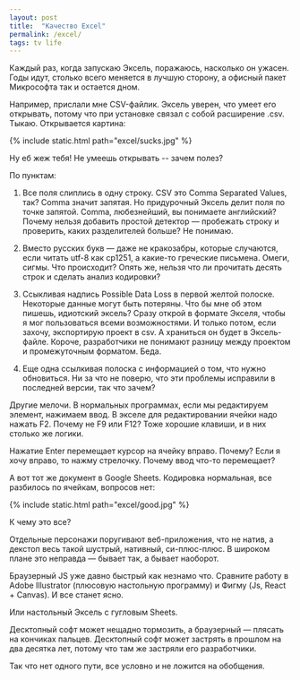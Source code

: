 ```yaml
---
layout: post
title:  "Качество Excel"
permalink: /excel/
tags: tv life
---
```


Каждый раз, когда запускаю Эксель, поражаюсь, насколько он ужасен. Годы идут, столько всего меняется в лучшую сторону, а офисный пакет Микрософта так и остается дном.

Например, прислали мне CSV-файлик. Эксель уверен, что умеет его открывать, потому что при установке связал с собой расширение .csv. Тыкаю. Открывается картина:

{% include static.html path="excel/sucks.jpg" %}

Ну еб жеж тебя! Не умеешь открывать -- зачем полез?

По пунктам:

1. Все поля слиплись в одну строку. CSV это Comma Separated Values, так? Comma значит запятая. Но придурочный Эксель делит поля по точке запятой. Comma, любезнейший, вы понимаете английский? Почему нельзя добавить простой детектор — пробежать строку и проверить, каких разделителей больше? Не понимаю.

2. Вместо русских букв — даже не кракозабры, которые случаются, если читать utf-8 как cp1251, а какие-то греческие письмена. Омеги, сигмы. Что происходит? Опять же, нельзя что ли прочитать десять строк и сделать анализ кодировки?

3. Ссыкливая надпись Possible Data Loss в первой желтой полоске. Некоторые данные могут быть потеряны. Что бы мне об этом пишешь, идиотский эксель? Сразу открой в формате Экселя, чтобы я мог пользоваться всеми возможностями. И только потом, если захочу, экспортирую проект в csv. А храниться он будет в Эксель-файле. Короче, разработчики не понимают разницу между проектом и промежуточным форматом. Беда.

4. Еще одна ссылкивая полоска с информацией о том, что нужно обновиться. Ни за что не поверю, что эти проблемы исправили в последней версии, так что зачем?

Другие мелочи. В нормальных программах, если мы редактируем элемент, нажимаем ввод. В экселе для редактировании ячейки надо нажать F2. Почему не F9 или F12? Тоже хорошие клавиши, и в них столько же логики.

Нажатие Enter перемещает курсор на ячейку вправо. Почему? Если я хочу вправо, то нажму стрелочку. Почему ввод что-то перемещает?

А вот тот же документ в Google Sheets. Кодировка нормальная, все разбилось по ячейкам, вопросов нет:

{% include static.html path="excel/good.jpg" %}

К чему это все?

Отдельные персонажи поругивают веб-приложения, что не натив, а декстоп весь такой шустрый, нативный, си-плюс-плюс. В широком плане это неправда — бывает так, а бывает наоборот.

Браузерный JS уже давно быстрый как незнамо что. Сравните работу в Adobe Illustrator (плюсовую настольную программу) и Фигму (Js, React + Canvas). И все станет ясно.

Или настольный Эксель с гугловым Sheets.

Десктопный софт может нещадно тормозить, а браузерный — плясать на кончиках пальцев. Десктопный софт может застрять в прошлом на два десятка лет, потому что там же застряли его разработчики.

Так что нет одного пути, все условно и не ложится на обобщения.
